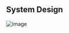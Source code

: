 ## System Design

![image](https://github.com/Rohit10701/messenger-app-backend/assets/62689661/2ccfcfeb-a0c2-4a9a-8ef1-aa714fa056fd)

